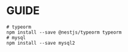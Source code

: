 # GUIDE

```shell
# typeorm
npm install --save @nestjs/typeorm typeorm 
# mysql
npm install --save mysql2
```
